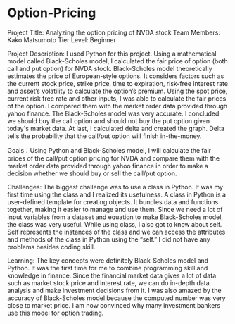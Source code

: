 # Option-Pricing
Project Title: Analyzing the option pricing of NVDA stock
Team Members: Kako Matsumoto 
Tier Level: Beginner

Project Description:  I used Python for this project. Using a mathematical model called Black-Scholes model, I calculated the fair price of option (both call and put option) for NVDA stock. Black-Scholes model theoretically estimates the price of European-style options. It considers factors such as the current stock price, strike price, time to expiration, risk-free interest rate and asset’s volatility to calculate the option’s premium. Using the spot price, current risk free rate and other inputs, I was able to calculate the fair prices of the option. I compared them with the market order data provided through yahoo finance. The Black-Scholes model was very accurate. I concluded we should buy the call option and should not buy the put option given today's market data. At last, I calculated delta and created the graph. Delta tells the probability that the call/put option will finish in-the-money.

Goals：Using Python and Black-Scholes model, I will calculate the fair prices of the call/put option pricing for NVDA and compare them with the market order data provided through yahoo finance in order to make a decision whether we should buy or sell the call/put option.

Challenges:
The biggest challenge was to use a class in Python. It was my first time using the class and I realized its usefulness. A class in Python is a user-defined template for creating objects. It bundles data and functions together, making it easier to manage and use them. Since we need a lot of input variables from a dataset and equation to make Black-Scholes model, the class was very useful. While using class, I also got to know about self. Self represents the instances of the class and we can access the attributes and methods of the class in Python using the “self.” I did not have any problems besides coding skill. 

Learning:
The key concepts were definitely Black-Scholes model and Python. It was the first time for me to combine programming skill and knowledge in finance. Since the financial market data gives a lot of data such as market stock price and interest rate, we can do in-depth data analysis and make investment decisions from it. I was also amazed by the accuracy of Black-Scholes model because the computed number was very close to market price. I am now convinced why many investment bankers use this model for option trading. 

